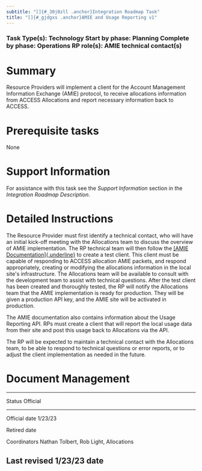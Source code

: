 ```yaml
---
subtitle: "[]{#_30j0zll .anchor}Integration Roadmap Task"
title: "[]{#_gjdgxs .anchor}AMIE and Usage Reporting v1"
---
```


### Task Type(s): Technology Start by phase: Planning Complete by phase: Operations RP role(s): AMIE technical contact(s)

# Summary

Resource Providers will implement a client for the Account Management
Information Exchange (AMIE) protocol, to receive allocations information
from ACCESS Allocations and report necessary information back to ACCESS.

# Prerequisite tasks

None

# Support Information

For assistance with this task see the *Support Information* section in
the *Integration Roadmap Description*.

# Detailed Instructions

The Resource Provider must first identify a technical contact, who will
have an initial kick-off meeting with the Allocations team to discuss
the overview of AMIE implementation. The RP technical team will then
follow the [[AMIE
Documentation]{.underline}](https://drive.google.com/file/d/1ZBiOAZIwdppER4LOK_9FTdVtgNqQgGEx/view?usp=sharing)
to create a test client. This client must be capable of responding to
ACCESS allocation AMIE packets, and respond appropriately, creating or
modifying the allocations information in the local site's
infrastructure. The Allocations team will be available to consult with
the development team to assist with technical questions. After the test
client has been created and thoroughly tested, the RP will notify the
Allocations team that the AMIE implementation is ready for production.
They will be given a production API key, and the AMIE site will be
activated in production.

The AMIE documentation also contains information about the Usage
Reporting API. RPs must create a client that will report the local usage
data from their site and post this usage back to Allocations via the
API.

The RP will be expected to maintain a technical contact with the
Allocations team, to be able to respond to technical questions or error
reports, or to adjust the client implementation as needed in the future.

# Document Management

  -----------------------------------------------------------------------
  Status           Official
  ---------------- ------------------------------------------------------
  Official date    1/23/23

  Retired date     

  Coordinators     Nathan Tolbert, Rob Light, Allocations

  Last revised     1/23/23
  date             
  -----------------------------------------------------------------------
